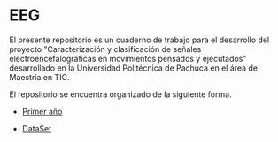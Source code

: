 # EEG
El presente repositorio es un cuaderno de trabajo para el desarrollo del proyecto "Caracterización y clasificación de señales electroencefalográficas en movimientos pensados y ejecutados" desarrollado en la Universidad Politécnica de Pachuca en el área de Maestría en TIC.


El repositorio se encuentra organizado de la siguiente forma.

+ [Primer año](https://github.com/RobertoWEscorcia/EEG/tree/main/Primer%20A%C3%B1o "primer año")

+ [DataSet](https://github.com/RobertoWEscorcia/EEG/tree/main/DataSet "DataSet")
